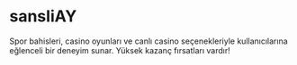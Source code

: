 # sansliAY
Spor bahisleri, casino oyunları ve canlı casino seçenekleriyle kullanıcılarına eğlenceli bir deneyim sunar. Yüksek kazanç fırsatları vardır!
